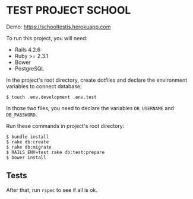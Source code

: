 # TEST PROJECT SCHOOL

Demo: https://schooltestis.herokuapp.com

To run this project, you will need:

* Rails 4.2.6
* Ruby >= 2.3.1
* Bower
* PostgreSQL

In the project's root directory, create dotfiles and declare the environment variables to connect database:

```
$ touch .env.development .env.test
```

In those two files, you need to declare the variables ``DB_USERNAME`` and ``DB_PASSWORD``.

Run these commands in project's root directory:

```
$ bundle install
$ rake db:create
$ rake db:migrate
$ RAILS_ENV=test rake db:test:prepare
$ bower install
```

## Tests

After that, run ``rspec`` to see if all is ok.
